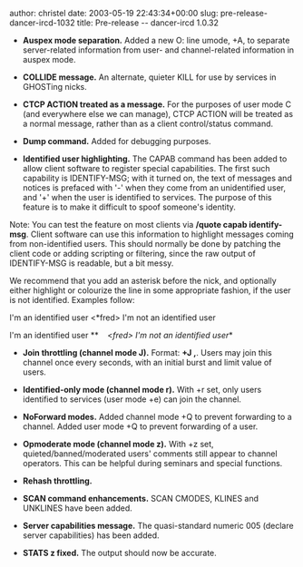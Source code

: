 author: christel
date: 2003-05-19 22:43:34+00:00
slug: pre-release-dancer-ircd-1032
title: Pre-release -- dancer-ircd 1.0.32


	
  * **Auspex mode separation.** Added a new O: line umode, +A, to separate server-related information from user- and channel-related information in auspex mode.

	
  * **COLLIDE message.** An alternate, quieter KILL for use by services in GHOSTing nicks.

	
  * **CTCP ACTION treated as a message.** For the purposes of user mode C (and everywhere else we can manage), CTCP ACTION will be treated as a normal message, rather than as a client control/status command.

	
  * **Dump command.** Added for debugging purposes.

	
  * **Identified user highlighting.** The CAPAB command has been added to allow client software to register special capabilities.  The first such capability is IDENTIFY-MSG; with it turned on, the text of messages and notices is prefaced with '-' when they come from an unidentified user, and '+' when the user is identified to services.  The purpose of this feature is to make it difficult to spoof someone's identity.

Note:  You can test the feature on most clients via **/quote capab identify-msg**.  Client software can use this information to highlight messages coming from non-identified users. This should normally be done by patching the client code or adding scripting or filtering, since the raw output of IDENTIFY-MSG is readable, but a bit messy.

We recommend that you add an asterisk before the nick, and optionally either highlight or colourize the line in some appropriate fashion, if the user is not identified.  Examples follow:

<fred> I'm an identified user
<*fred> I'm not an identified user

<fred> I'm an identified user
**    <*fred> I'm not an identified user**

	
  * **Join throttling (channel mode J).** Format:  **+J <frequency>,<limit>**.  Users may join this channel once every <frequency> seconds, with an initial burst and limit value of <limit> users.

	
  * **Identified-only mode (channel mode r).** With +r set, only users identified to services (user mode +e) can join the channel.

	
  * **NoForward modes.** Added channel mode +Q to prevent forwarding to a channel.  Added user mode +Q to prevent forwarding of a user.

	
  * **Opmoderate mode (channel mode z).** With +z set, quieted/banned/moderated users' comments still appear to channel operators.  This can be helpful during seminars and special functions.

	
  * **Rehash throttling.**

	
  * **SCAN command enhancements.** SCAN CMODES, KLINES and UNKLINES have been added.

	
  * **Server capabilities message.** The quasi-standard numeric 005 (declare server capabilities) has been added.

	
  * **STATS z fixed.** The output should now be accurate.


